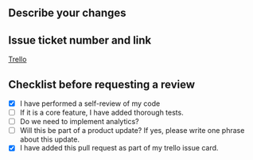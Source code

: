 ## Describe your changes

<!--- Creating front-end and back-end folders. --->

## Issue ticket number and link
[Trello](www.example.com)

## Checklist before requesting a review
- [x] I have performed a self-review of my code
- [ ] If it is a core feature, I have added thorough tests.
- [ ] Do we need to implement analytics?
- [ ] Will this be part of a product update? If yes, please write one phrase about this update.
- [x] I have added this pull request as part of my trello issue card.